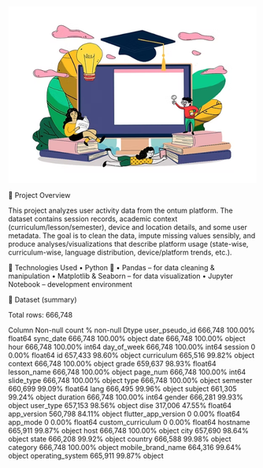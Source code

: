 ![ontum_dataset_Analysis](ontum_logo.png)

📝 Project Overview

This project analyzes user activity data from the ontum platform. The dataset contains session records, academic context (curriculum/lesson/semester), device and location details, and some user metadata. The goal is to clean the data, impute missing values sensibly, and produce analyses/visualizations that describe platform usage (state-wise, curriculum-wise, language distribution, device/platform trends, etc.).

🚀 Technologies Used • Python 🐍 • Pandas – for data cleaning & manipulation • Matplotlib & Seaborn – for data visualization • Jupyter Notebook – development environment

📂 Dataset (summary)

Total rows: 666,748

Column	Non-null count	% non-null	Dtype
user_pseudo_id	666,748	100.00%	float64
sync_date	666,748	100.00%	object
date	666,748	100.00%	object
hour	666,748	100.00%	int64
day_of_week	666,748	100.00%	int64
session	0	0.00%	float64
id	657,433	98.60%	object
curriculum	665,516	99.82%	object
context	666,748	100.00%	object
grade	659,637	98.93%	float64
lesson_name	666,748	100.00%	object
page_num	666,748	100.00%	int64
slide_type	666,748	100.00%	object
type	666,748	100.00%	object
semester	660,699	99.09%	float64
lang	666,495	99.96%	object
subject	661,305	99.24%	object
duration	666,748	100.00%	int64
gender	666,281	99.93%	object
user_type	657,153	98.56%	object
dise	317,006	47.55%	float64
app_version	560,798	84.11%	object
flutter_app_version	0	0.00%	float64
app_mode	0	0.00%	float64
custom_curriculum	0	0.00%	float64
hostname	665,911	99.87%	object
host	666,748	100.00%	object
city	657,690	98.64%	object
state	666,208	99.92%	object
country	666,588	99.98%	object
category	666,748	100.00%	object
mobile_brand_name	664,316	99.64%	object
operating_system	665,911	99.87%	object


